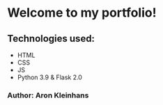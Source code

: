 # Welcome to my portfolio!

## Technologies used:

* HTML
* CSS
* JS
* Python 3.9 & Flask 2.0

### Author: Aron Kleinhans

